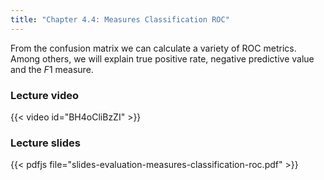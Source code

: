 ```yaml
---
title: "Chapter 4.4: Measures Classification ROC"
---
```

From the confusion matrix we can calculate a variety of ROC metrics. Among others, we will explain true positive rate, negative predictive value and the $F1$ measure.

<!--more-->

### Lecture video

{{< video id="BH4oCliBzZI" >}}

### Lecture slides

{{< pdfjs file="slides-evaluation-measures-classification-roc.pdf" >}}
